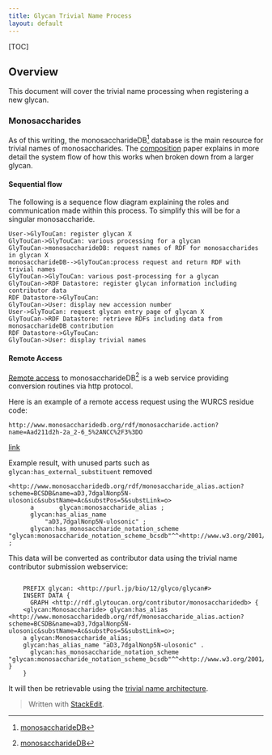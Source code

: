 ```yaml
---
title: Glycan Trivial Name Process
layout: default
---
```


[TOC]

## Overview ##

This document will cover the trivial name processing when registering a new glycan.

### Monosaccharides

As of this writing, the monosaccharideDB[^msDB] database is the main resource for trivial names of monosaccharides.  The [composition](/system/composition_ja) paper explains in more detail the system flow of how this works when broken down from a larger glycan.

#### Sequential flow
The following is a sequence flow diagram explaining the roles and communication made within this process.  To simplify this will be for a singular monosaccharide.
```sequence
User->GlyTouCan: register glycan X
GlyTouCan->GlyTouCan: various processing for a glycan
GlyTouCan->monosaccharideDB: request names of RDF for monosaccharides in glycan X
monosaccharideDB-->GlyTouCan:process request and return RDF with trivial names
GlyTouCan->GlyTouCan: various post-processing for a glycan
GlyTouCan->RDF Datastore: register glycan information including contributor data
RDF Datastore->GlyTouCan: 
GlyTouCan->User: display new accession number
User->GlyTouCan: request glycan entry page of glycan X
GlyTouCan->RDF Datastore: retrieve RDFs including data from monosaccharideDB contribution
RDF Datastore->GlyTouCan: 
GlyTouCan->User: display trivial names
```

#### Remote Access
[Remote access](http://www.monosaccharidedb.org/remote_access.action) to monosaccharideDB[^msDB] is a web service providing conversion routines via http protocol.

Here is an example of a remote access request using the WURCS residue code:

```
http://www.monosaccharidedb.org/rdf/monosaccharide.action?name=Aad211d2h-2a_2-6_5%2ANCC%2F3%3DO
```

[link](http://www.monosaccharidedb.org/rdf/monosaccharide.action?name=Aad211d2h-2a_2-6_5%2ANCC%2F3%3DO)

Example result, with unused parts such as `glycan:has_external_substituent` removed
```
<http://www.monosaccharidedb.org/rdf/monosaccharide_alias.action?scheme=BCSDB&name=aD3,7dgalNonp5N-ulosonic&substName=Ac&substPos=5&substLink=o>
      a       glycan:monosaccharide_alias ;
      glycan:has_alias_name
	      "aD3,7dgalNonp5N-ulosonic" ;
      glycan:has_monosaccharide_notation_scheme "glycan:monosaccharide_notation_scheme_bcsdb"^^<http://www.w3.org/2001/XMLSchema#string> ;
```

This data will be converted as contributor data using the trivial name contributor submission webservice:
```

```

```sparql
    PREFIX glycan: <http://purl.jp/bio/12/glyco/glycan#>
    INSERT DATA { 
      GRAPH <http://rdf.glytoucan.org/contributor/monosaccharidedb> { 
	<glycan:Monosaccharide> glycan:has_alias <http://www.monosaccharidedb.org/rdf/monosaccharide_alias.action?scheme=BCSDB&name=aD3,7dgalNonp5N-ulosonic&substName=Ac&substPos=5&substLink=o>;
	a glycan:Monosaccharide_alias;
	glycan:has_alias_name "aD3,7dgalNonp5N-ulosonic" .
      glycan:has_monosaccharide_notation_scheme "glycan:monosaccharide_notation_scheme_bcsdb"^^<http://www.w3.org/2001/XMLSchema#string>       }
    }
```


It will then be retrievable using the [trivial name architecture](/system/name).

[^msDB]: [monosaccharideDB](http://monosaccharidedb.morg)




> Written with [StackEdit](https://stackedit.io/).
